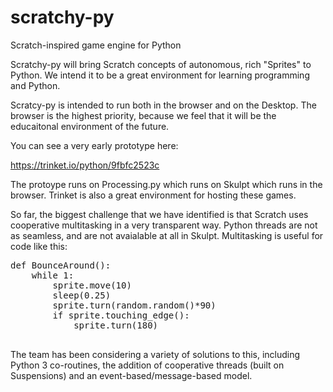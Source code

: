 # scratchy-py

Scratch-inspired game engine for Python

Scratchy-py will bring Scratch concepts of autonomous, rich "Sprites" to 
Python. We intend it to be a great environment for learning programming 
and Python.

Scratcy-py is intended to run both in the browser and on the Desktop. The
browser is the highest priority, because we feel that it will be the 
educaitonal environment of the future.

You can see a very early prototype here:

https://trinket.io/python/9fbfc2523c

The protoype runs on Processing.py which runs on Skulpt which runs in the 
browser. Trinket is also a great environment for hosting these games.

So far, the biggest challenge that we have identified is that Scratch
uses cooperative multitasking in a very transparent way. Python threads
are not as seamless, and are not avaialable at all in Skulpt. Multitasking 
is  useful for code like this:

<pre>
def BounceAround():
	while 1:
		sprite.move(10)
		sleep(0.25)
		sprite.turn(random.random()*90)
		if sprite.touching_edge():
			sprite.turn(180)

</pre>

The team has been considering a variety of solutions to this, including
Python 3 co-routines, the addition of cooperative threads (built on 
Suspensions) and an event-based/message-based model.


